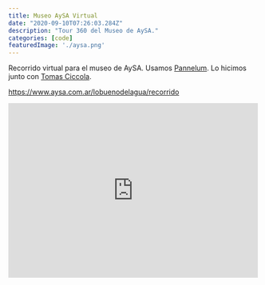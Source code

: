 ```yaml
---
title: Museo AySA Virtual
date: "2020-09-10T07:26:03.284Z"
description: "Tour 360 del Museo de AySA."
categories: [code]
featuredImage: './aysa.png'
---
```


Recorrido virtual para el museo de AySA. Usamos [Pannelum](https://pannellum.org/). Lo hicimos junto con [Tomas Ciccola](https://gitlab.com/tomasciccola/).

https://www.aysa.com.ar/lobuenodelagua/recorrido

<iframe style="border: 0; width: 500px; height: 350px;" src="https://aysatour.herokuapp.com/" seamless><a href="https://aysatour.herokuapp.com/">Recorrido AySA</a></iframe>